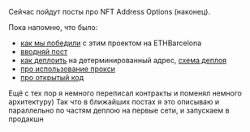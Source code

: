 Сейчас пойдут посты про NFT Address Options (наконец).

Пока напомню, что было:
- [как мы победили](https://t.me/crypticexpedition/73) с этим проектом на ETHBarcelona
- [вводняй пост](https://t.me/crypticexpedition/97)
- [как деплоить](https://t.me/crypticexpedition/98) на детерминированный адрес, [схема деплоя](https://t.me/crypticexpedition/99)
- [про использование прокси](https://t.me/crypticexpedition/100)
- [про открытый код](https://t.me/crypticexpedition/112)

Ещё с тех пор я немного переписал контракты и поменял немного архитектуру) Так что в ближайших постах я это описываю и параллельно по частям деплою на первые сети, и запускаем в продакшн